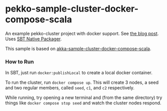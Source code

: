 # pekko-sample-cluster-docker-compose-scala

An example pekko-cluster project with docker support. See [the blog post](http://blog.michaelhamrah.com/2014/11/clustering-akka-applications-with-docker-version-3/). Uses [SBT Native Packager](https://github.com/sbt/sbt-native-packager).

This sample is based on [akka-sample-cluster-docker-compose-scala](https://github.com/akka/akka-sample-cluster-docker-compose-scala).

### How to Run

In SBT, just run `docker:publishLocal` to create a local docker container. 

To run the cluster, run `docker compose up`. This will create 3 nodes, a seed and two regular members, called `seed`, `c1`, and `c2` respectively.

While running, try opening a new terminal and (from the same directory) try things like `docker compose stop seed` and watch the cluster nodes respond.
